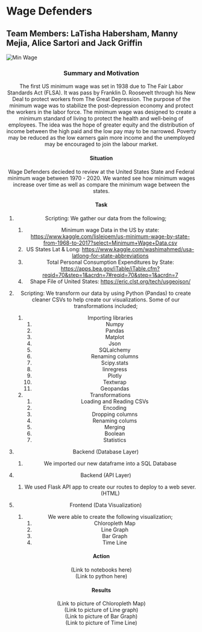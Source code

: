 # Wage Defenders

## Team Members: LaTisha Habersham, Manny Mejia, Alice Sartori and Jack Griffin

![Min Wage](https://media.giphy.com/media/McTlbb1oyHvHm2ToXp/giphy.gif)<center>

### Summary and Motivation
The first US minimum wage was set in 1938 due to The Fair Labor Standards Act (FLSA). It was pass by Franklin D. Roosevelt through his New Deal to protect workers from The Great Depression. The purpose of the minimum wage was to stabilize the post-depression economy and protect the workers in the labor force. The minimum wage was designed to create a minimum standard of living to protect the health and well-being of employees. The idea was the hope of greater equity and the distribution of income between the high paid and the low pay may to be narrowed. Poverty may be reduced as the low earners gain more income and the unemployed may be encouraged to join the labour market.<br>

#### Situation
Wage Defenders decieded to review at the United States State and Federal minimum wage between 1970 - 2020. We wanted see how minimum wages increase over time as well as compare the minimum wage between the states.<br>

#### Task
1. Scripting: We gather our data from the following;<br>

    1. Minimum wage Data in the US by state: https://www.kaggle.com/lislejoem/us-minimum-wage-by-state-from-1968-to-2017?select=Minimum+Wage+Data.csv<br>
    2. US States Lat & Long: https://www.kaggle.com/washimahmed/usa-latlong-for-state-abbreviations<br>
    3. Total Personal Consumption Expenditures by State: https://apps.bea.gov/iTable/iTable.cfm?reqid=70&step=1&acrdn=7#reqid=70&step=1&acrdn=7<br>
    4. Shape File of United States: https://eric.clst.org/tech/usgeojson/

2. Scripting: We transform our data by using Python (Pandas) to create cleaner CSVs to help create our visualizations. Some of our transformations included;<br>
    1. Importing libraries
        1. Numpy<br>
        2. Pandas<br>
        3. Matplot<br>
        4. Json<br>
        5. SQLalchemy<br>
        6. Renaming columns<br>
        7. Scipy.stats<br>
        8. linregress<br>
        9. Plotly<br>
        10. Textwrap<br>
        11. Geopandas<br>
    2. Transformations
        1. Loading and Reading CSVs<br>
        2. Encoding<br>
        3. Dropping columns<br>
        4. Renaming colums<br>
        5. Merging<br>
        6. Boolean<br>
        7. Statistics<br>
3. Backend (Database Layer)<br>
    1. We imported our new dataframe into a SQL Database<br>
    
4. Backend (API Layer)<br>
    1. We used Flask API app to create our routes to deploy to a web sever. (HTML)<br>
    
5. Frontend (Data Visualization)<br>
    1. We were able to create the following visualization;<br>
        1. Chloropleth Map<br>
        2. Line Graph<br>
        3. Bar Graph<br>
        4. Time Line<br>

#### Action
(Link to notebooks here)<br>
(Link to python here)<br>

#### Results
(Link to picture of Chloropleth Map)<br>
(Link to picture of Line graph)<br>
(Link to picture of Bar Graph)<br>
(Link to picture of Time Line)<br>
